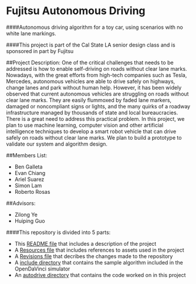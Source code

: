 # Fujitsu Autonomous Driving
####Autonomous driving algorithm for a toy car, using scenarios with no white lane markings.

####This project is part of the Cal State LA senior design class and is sponsored in part by Fujitsu

##Project Description:
One of the critical challenges that needs to be addressed is how to enable self-driving on roads without clear lane marks. Nowadays, with the great efforts from high-tech companies such as Tesla, Mercedes, autonomous vehicles are able to drive safely on highways, change lanes and park without human help. However, it has been widely observed that current autonomous vehicles are struggling on roads without clear lane marks. They are easily flummoxed by faded lane markers, damaged or noncompliant signs or lights, and the many quirks of a roadway infrastructure managed by thousands of state and local bureaucracies. There is a great need to address this practical problem. In this project, we plan to use machine learning, computer vision and other artificial intelligence techniques to develop a smart robot vehicle that can drive safely on roads without clear lane marks. We plan to build a prototype to validate our system and algorithm design.

##Members List:
- Ben Galleta
- Evan Chiang
- Ariel Suarez
- Simon Lam
- Roberto Rosas

##Advisors:
- Zilong Ye
- Huiping Guo

####This repository is divided into 5 parts:
- This [README file](README.md) that includes a description of the project
- A [Resources file](Resources.md) that includes references to assets used in the project
- A [Revisions file](Revisions.md) that decribes the changes made to the repository
- A [include directory](/include) that contains the sample algorithm included in the OpenDaVinci simulator
- An [autodrive directory](/autodrive) that contains the code worked on in this project
